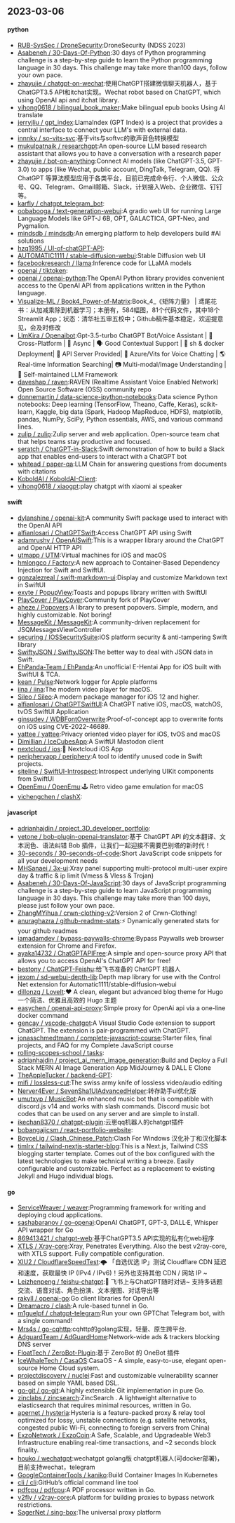 ## 2023-03-06

#### python
* [RUB-SysSec / DroneSecurity](https://github.com/RUB-SysSec/DroneSecurity):DroneSecurity (NDSS 2023)
* [Asabeneh / 30-Days-Of-Python](https://github.com/Asabeneh/30-Days-Of-Python):30 days of Python programming challenge is a step-by-step guide to learn the Python programming language in 30 days. This challenge may take more than100 days, follow your own pace.
* [zhayujie / chatgpt-on-wechat](https://github.com/zhayujie/chatgpt-on-wechat):使用ChatGPT搭建微信聊天机器人，基于ChatGPT3.5 API和itchat实现。Wechat robot based on ChatGPT, which using OpenAI api and itchat library.
* [yihong0618 / bilingual_book_maker](https://github.com/yihong0618/bilingual_book_maker):Make bilingual epub books Using AI translate
* [jerryjliu / gpt_index](https://github.com/jerryjliu/gpt_index):LlamaIndex (GPT Index) is a project that provides a central interface to connect your LLM's with external data.
* [innnky / so-vits-svc](https://github.com/innnky/so-vits-svc):基于vits与softvc的歌声音色转换模型
* [mukulpatnaik / researchgpt](https://github.com/mukulpatnaik/researchgpt):An open-source LLM based research assistant that allows you to have a conversation with a research paper
* [zhayujie / bot-on-anything](https://github.com/zhayujie/bot-on-anything):Connect AI models (like ChatGPT-3.5, GPT-3.0) to apps (like Wechat, public account, DingTalk, Telegram, QQ). 将 ChatGPT 等算法模型应用于各类平台，目前已完成命令行、个人微信、公众号、QQ、Telegram、Gmail邮箱、Slack，计划接入Web、企业微信、钉钉等。
* [karfly / chatgpt_telegram_bot](https://github.com/karfly/chatgpt_telegram_bot):
* [oobabooga / text-generation-webui](https://github.com/oobabooga/text-generation-webui):A gradio web UI for running Large Language Models like GPT-J 6B, OPT, GALACTICA, GPT-Neo, and Pygmalion.
* [mindsdb / mindsdb](https://github.com/mindsdb/mindsdb):An emerging platform to help developers build #AI solutions
* [hzq1995 / UI-of-chatGPT-API](https://github.com/hzq1995/UI-of-chatGPT-API):
* [AUTOMATIC1111 / stable-diffusion-webui](https://github.com/AUTOMATIC1111/stable-diffusion-webui):Stable Diffusion web UI
* [facebookresearch / llama](https://github.com/facebookresearch/llama):Inference code for LLaMA models
* [openai / tiktoken](https://github.com/openai/tiktoken):
* [openai / openai-python](https://github.com/openai/openai-python):The OpenAI Python library provides convenient access to the OpenAI API from applications written in the Python language.
* [Visualize-ML / Book4_Power-of-Matrix](https://github.com/Visualize-ML/Book4_Power-of-Matrix):Book_4_《矩阵力量》 | 鸢尾花书：从加减乘除到机器学习；本册有，584幅图，81个代码文件，其中18个Streamlit App；状态：清华社五审五校中；Github稿件基本稳定，欢迎提意见，会及时修改
* [LlmKira / Openaibot](https://github.com/LlmKira/Openaibot):Gpt-3.5-turbo ChatGPT Bot/Voice Assistant |
📱
Cross-Platform |
🦾
Async |
🗣
Good Contextual Support |
🌻
sh & docker Deployment|
🔌
API Server Provided|
🎤
Azure/Vits for Voice Chatting |
🌎
Real-time Information Searching|
📷
Multi-modal/Image Understanding |
💐
Self-maintained LLM Framework
* [daveshap / raven](https://github.com/daveshap/raven):RAVEN (Realtime Assistant Voice Enabled Network) Open Source Software (OSS) community repo
* [donnemartin / data-science-ipython-notebooks](https://github.com/donnemartin/data-science-ipython-notebooks):Data science Python notebooks: Deep learning (TensorFlow, Theano, Caffe, Keras), scikit-learn, Kaggle, big data (Spark, Hadoop MapReduce, HDFS), matplotlib, pandas, NumPy, SciPy, Python essentials, AWS, and various command lines.
* [zulip / zulip](https://github.com/zulip/zulip):Zulip server and web application. Open-source team chat that helps teams stay productive and focused.
* [seratch / ChatGPT-in-Slack](https://github.com/seratch/ChatGPT-in-Slack):Swift demonstration of how to build a Slack app that enables end-users to interact with a ChatGPT bot
* [whitead / paper-qa](https://github.com/whitead/paper-qa):LLM Chain for answering questions from documents with citations
* [KoboldAI / KoboldAI-Client](https://github.com/KoboldAI/KoboldAI-Client):
* [yihong0618 / xiaogpt](https://github.com/yihong0618/xiaogpt):play chatgpt with xiaomi ai speaker

#### swift
* [dylanshine / openai-kit](https://github.com/dylanshine/openai-kit):A community Swift package used to interact with the OpenAI API
* [alfianlosari / ChatGPTSwift](https://github.com/alfianlosari/ChatGPTSwift):Access ChatGPT API using Swift
* [adamrushy / OpenAISwift](https://github.com/adamrushy/OpenAISwift):This is a wrapper library around the ChatGPT and OpenAI HTTP API
* [utmapp / UTM](https://github.com/utmapp/UTM):Virtual machines for iOS and macOS
* [hmlongco / Factory](https://github.com/hmlongco/Factory):A new approach to Container-Based Dependency Injection for Swift and SwiftUI.
* [gonzalezreal / swift-markdown-ui](https://github.com/gonzalezreal/swift-markdown-ui):Display and customize Markdown text in SwiftUI
* [exyte / PopupView](https://github.com/exyte/PopupView):Toasts and popups library written with SwiftUI
* [PlayCover / PlayCover](https://github.com/PlayCover/PlayCover):Community fork of PlayCover
* [aheze / Popovers](https://github.com/aheze/Popovers):A library to present popovers. Simple, modern, and highly customizable. Not boring!
* [MessageKit / MessageKit](https://github.com/MessageKit/MessageKit):A community-driven replacement for JSQMessagesViewController
* [securing / IOSSecuritySuite](https://github.com/securing/IOSSecuritySuite):iOS platform security & anti-tampering Swift library
* [SwiftyJSON / SwiftyJSON](https://github.com/SwiftyJSON/SwiftyJSON):The better way to deal with JSON data in Swift.
* [EhPanda-Team / EhPanda](https://github.com/EhPanda-Team/EhPanda):An unofficial E-Hentai App for iOS built with SwiftUI & TCA.
* [kean / Pulse](https://github.com/kean/Pulse):Network logger for Apple platforms
* [iina / iina](https://github.com/iina/iina):The modern video player for macOS.
* [Sileo / Sileo](https://github.com/Sileo/Sileo):A modern package manager for iOS 12 and higher.
* [alfianlosari / ChatGPTSwiftUI](https://github.com/alfianlosari/ChatGPTSwiftUI):A ChatGPT native iOS, macOS, watchOS, tvOS SwiftUI Application
* [ginsudev / WDBFontOverwrite](https://github.com/ginsudev/WDBFontOverwrite):Proof-of-concept app to overwrite fonts on iOS using CVE-2022-46689.
* [yattee / yattee](https://github.com/yattee/yattee):Privacy oriented video player for iOS, tvOS and macOS
* [Dimillian / IceCubesApp](https://github.com/Dimillian/IceCubesApp):A SwiftUI Mastodon client
* [nextcloud / ios](https://github.com/nextcloud/ios):📱
Nextcloud iOS App
* [peripheryapp / periphery](https://github.com/peripheryapp/periphery):A tool to identify unused code in Swift projects.
* [siteline / SwiftUI-Introspect](https://github.com/siteline/SwiftUI-Introspect):Introspect underlying UIKit components from SwiftUI
* [OpenEmu / OpenEmu](https://github.com/OpenEmu/OpenEmu):🕹
Retro video game emulation for macOS
* [yichengchen / clashX](https://github.com/yichengchen/clashX):

#### javascript
* [adrianhajdin / project_3D_developer_portfolio](https://github.com/adrianhajdin/project_3D_developer_portfolio):
* [yetone / bob-plugin-openai-translator](https://github.com/yetone/bob-plugin-openai-translator):基于 ChatGPT API 的文本翻译、文本润色、语法纠错 Bob 插件，让我们一起迎接不需要巴别塔的新时代！
* [30-seconds / 30-seconds-of-code](https://github.com/30-seconds/30-seconds-of-code):Short JavaScript code snippets for all your development needs
* [MHSanaei / 3x-ui](https://github.com/MHSanaei/3x-ui):Xray panel supporting multi-protocol multi-user expire day & traffic & ip limit (Vmess & Vless & Trojan)
* [Asabeneh / 30-Days-Of-JavaScript](https://github.com/Asabeneh/30-Days-Of-JavaScript):30 days of JavaScript programming challenge is a step-by-step guide to learn JavaScript programming language in 30 days. This challenge may take more than 100 days, please just follow your own pace.
* [ZhangMYihua / crwn-clothing-v2](https://github.com/ZhangMYihua/crwn-clothing-v2):Version 2 of Crwn-Clothing!
* [anuraghazra / github-readme-stats](https://github.com/anuraghazra/github-readme-stats):⚡
Dynamically generated stats for your github readmes
* [iamadamdev / bypass-paywalls-chrome](https://github.com/iamadamdev/bypass-paywalls-chrome):Bypass Paywalls web browser extension for Chrome and Firefox.
* [ayaka14732 / ChatGPTAPIFree](https://github.com/ayaka14732/ChatGPTAPIFree):A simple and open-source proxy API that allows you to access OpenAI's ChatGPT API for free!
* [bestony / ChatGPT-Feishu](https://github.com/bestony/ChatGPT-Feishu):给飞书准备的 ChatGPT 机器人
* [jexom / sd-webui-depth-lib](https://github.com/jexom/sd-webui-depth-lib):Depth map library for use with the Control Net extension for Automatic1111/stable-diffusion-webui
* [dillonzq / LoveIt](https://github.com/dillonzq/LoveIt):❤️
A clean, elegant but advanced blog theme for Hugo 一个简洁、优雅且高效的 Hugo 主题
* [easychen / openai-api-proxy](https://github.com/easychen/openai-api-proxy):Simple proxy for OpenAi api via a one-line docker command
* [gencay / vscode-chatgpt](https://github.com/gencay/vscode-chatgpt):A Visual Studio Code extension to support ChatGPT. The extension is pair-programmed with ChatGPT.
* [jonasschmedtmann / complete-javascript-course](https://github.com/jonasschmedtmann/complete-javascript-course):Starter files, final projects, and FAQ for my Complete JavaScript course
* [rolling-scopes-school / tasks](https://github.com/rolling-scopes-school/tasks):
* [adrianhajdin / project_ai_mern_image_generation](https://github.com/adrianhajdin/project_ai_mern_image_generation):Build and Deploy a Full Stack MERN AI Image Generation App MidJourney & DALL E Clone
* [TheAppleTucker / backend-GPT](https://github.com/TheAppleTucker/backend-GPT):
* [mifi / lossless-cut](https://github.com/mifi/lossless-cut):The swiss army knife of lossless video/audio editing
* [Nerver4Ever / SevenSha1UIAdvancedHelper](https://github.com/Nerver4Ever/SevenSha1UIAdvancedHelper):转存助手ui优化版
* [umutxyp / MusicBot](https://github.com/umutxyp/MusicBot):An enhanced music bot that is compatible with discord.js v14 and works with slash commands. Discord music bot codes that can be used on any server and are simple to install.
* [ikechan8370 / chatgpt-plugin](https://github.com/ikechan8370/chatgpt-plugin):云崽qq机器人的chatgpt插件
* [bobangajicsm / react-portfolio-website](https://github.com/bobangajicsm/react-portfolio-website):
* [BoyceLig / Clash_Chinese_Patch](https://github.com/BoyceLig/Clash_Chinese_Patch):Clash For Windows 汉化补丁和汉化脚本
* [timlrx / tailwind-nextjs-starter-blog](https://github.com/timlrx/tailwind-nextjs-starter-blog):This is a Next.js, Tailwind CSS blogging starter template. Comes out of the box configured with the latest technologies to make technical writing a breeze. Easily configurable and customizable. Perfect as a replacement to existing Jekyll and Hugo individual blogs.

#### go
* [ServiceWeaver / weaver](https://github.com/ServiceWeaver/weaver):Programming framework for writing and deploying cloud applications.
* [sashabaranov / go-openai](https://github.com/sashabaranov/go-openai):OpenAI ChatGPT, GPT-3, DALL·E, Whisper API wrapper for Go
* [869413421 / chatgpt-web](https://github.com/869413421/chatgpt-web):基于ChatGPT3.5 API实现的私有化web程序
* [XTLS / Xray-core](https://github.com/XTLS/Xray-core):Xray, Penetrates Everything. Also the best v2ray-core, with XTLS support. Fully compatible configuration.
* [XIU2 / CloudflareSpeedTest](https://github.com/XIU2/CloudflareSpeedTest):🌩
「自选优选 IP」测试 Cloudflare CDN 延迟和速度，获取最快 IP (IPv4 / IPv6)！另外也支持其他 CDN / 网站 IP ~
* [Leizhenpeng / feishu-chatgpt](https://github.com/Leizhenpeng/feishu-chatgpt):🎒
飞书上与ChatGPT随时对话~ 支持多话题交流、语音对话、角色扮演、文本搜图、对话导出等
* [rakyll / openai-go](https://github.com/rakyll/openai-go):Go client libraries for OpenAI
* [Dreamacro / clash](https://github.com/Dreamacro/clash):A rule-based tunnel in Go.
* [m1guelpf / chatgpt-telegram](https://github.com/m1guelpf/chatgpt-telegram):Run your own GPTChat Telegram bot, with a single command!
* [Mrs4s / go-cqhttp](https://github.com/Mrs4s/go-cqhttp):cqhttp的golang实现，轻量、原生跨平台.
* [AdguardTeam / AdGuardHome](https://github.com/AdguardTeam/AdGuardHome):Network-wide ads & trackers blocking DNS server
* [FloatTech / ZeroBot-Plugin](https://github.com/FloatTech/ZeroBot-Plugin):基于 ZeroBot 的 OneBot 插件
* [IceWhaleTech / CasaOS](https://github.com/IceWhaleTech/CasaOS):CasaOS - A simple, easy-to-use, elegant open-source Home Cloud system.
* [projectdiscovery / nuclei](https://github.com/projectdiscovery/nuclei):Fast and customizable vulnerability scanner based on simple YAML based DSL.
* [go-git / go-git](https://github.com/go-git/go-git):A highly extensible Git implementation in pure Go.
* [zinclabs / zincsearch](https://github.com/zinclabs/zincsearch):ZincSearch . A lightweight alternative to elasticsearch that requires minimal resources, written in Go.
* [apernet / hysteria](https://github.com/apernet/hysteria):Hysteria is a feature-packed proxy & relay tool optimized for lossy, unstable connections (e.g. satellite networks, congested public Wi-Fi, connecting to foreign servers from China)
* [ExzoNetwork / ExzoCoin](https://github.com/ExzoNetwork/ExzoCoin):A Safe, Scalable, and Upgradeable Web3 Infrastructure enabling real-time transactions, and ~2 seconds block finality.
* [houko / wechatgpt](https://github.com/houko/wechatgpt):wechatgpt golang版 chatgpt机器人(可docker部署)，目前支持wechat，telegram
* [GoogleContainerTools / kaniko](https://github.com/GoogleContainerTools/kaniko):Build Container Images In Kubernetes
* [cli / cli](https://github.com/cli/cli):GitHub’s official command line tool
* [pdfcpu / pdfcpu](https://github.com/pdfcpu/pdfcpu):A PDF processor written in Go.
* [v2fly / v2ray-core](https://github.com/v2fly/v2ray-core):A platform for building proxies to bypass network restrictions.
* [SagerNet / sing-box](https://github.com/SagerNet/sing-box):The universal proxy platform
